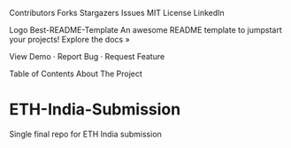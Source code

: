 Contributors Forks Stargazers Issues MIT License LinkedIn


Logo
Best-README-Template
An awesome README template to jumpstart your projects!
Explore the docs »

View Demo · Report Bug · Request Feature

Table of Contents
About The Project
# ETH-India-Submission
Single final repo for ETH India submission
